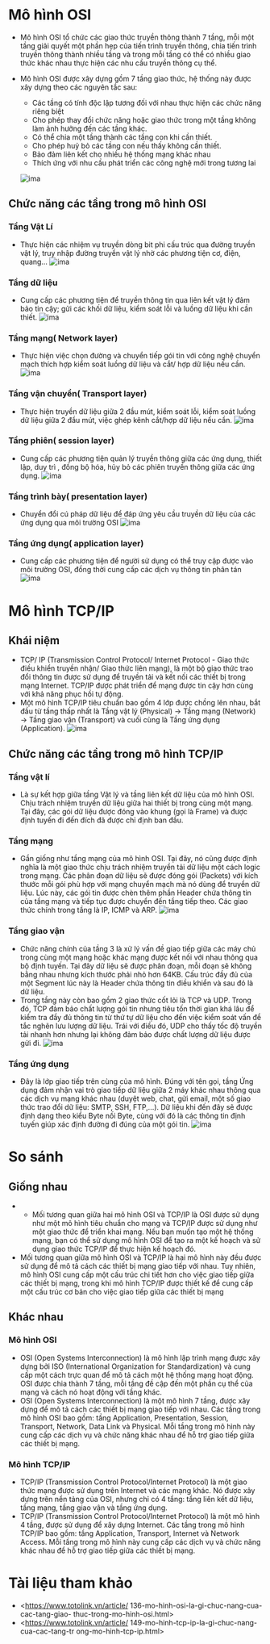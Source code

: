 # **Mô hình OSI**
* Mô hình OSI tổ chức các giao thức truyền thông 
thành 7 tầng, mỗi một tầng giải quyết một phần 
hẹp của tiến trình truyền thông, chia tiến trình 
truyền thông thành nhiều tầng và trong mỗi tầng 
có thể có nhiều giao thức khác nhau thực hiện các 
nhu cầu truyền thông cụ thể.
*	Mô hình OSI được xây dựng gồm 7 tầng giao 
thức, hệ thống này được xây dựng theo các nguyên 
tắc sau: 
	- Các tầng có tính độc lập tương đối với nhau 
thực hiện các chức năng riêng biệt
	- Cho phép thay đổi chức năng hoặc giao thức 
trong một tầng không làm ảnh hưởng đến các 
tầng khác.
	- Có thể chia một tầng thành các tầng con khi 
cần thiết.
	- Cho phép huỷ bỏ các tầng con nếu thấy không 
cần thiết.
	- Bảo đảm liên kết cho nhiều hệ thống mạng 
khác nhau 
	- Thích ứng với nhu cầu phát triển các công 
nghệ mới trong tương lai

	![ima](./layers.png.png)	
## **Chức năng các tầng trong mô hình OSI**
### **Tầng Vật Lí**
* 	Thực hiện các nhiệm vụ truyền dòng bit phi 
cấu trúc qua đường truyền vật lý, truy nhập đường 
truyền vật lý nhờ các phương tiện cơ, điện, quang…
![ima](./physical.png)
### **Tầng dữ liệu**
* Cung cấp các phương tiện để truyền thông tin 
qua liên kết vật lý đảm bảo tin cậy; gửi các khối 
dữ liệu, kiểm soát lỗi và luồng dữ liệu khi cần 
thiết.
![ima](./DataLink.png)
### **Tầng mạng( Network layer)**
* Thực hiện việc chọn đường và chuyển tiếp gói 
tin với công nghệ chuyển mạch thích hợp kiểm soát 
luồng dữ liệu và cắt/ hợp dữ liệu nếu cần.
![ima](./Network.png)
### **Tầng vận chuyển( Transport layer)**
* Thực hiện truyền dữ liệu giữa 2 đầu mút, kiểm 
soát lỗi, kiểm soát luồng dữ liệu giữa 2 đầu mút, 
việc ghép kênh cắt/hợp dữ liệu nếu cần.
![ima](./Transport_OSI.png)
### **Tầng phiên( session layer)**
* Cung cấp các phương tiện quản lý truyền thông 
giữa các ứng dụng, thiết lập, duy trì , đồng bộ 
hóa, hủy bỏ các phiên truyền thông giữa các ứng 
dụng.
![ima](./session.png)
### **Tầng trình bày( presentation layer)**
* Chuyển đổi cú pháp dữ liệu để đáp ứng yêu cầu 
truyền dữ liệu của các ứng dụng qua môi trường OSI
![ima](./Presentation.png)
### **Tầng ứng dụng( application layer)**
* Cung cấp các phương tiện để người sử dụng có 
thể truy cập được vào môi trường OSI, đồng thời 
cung cấp các dịch vụ thông tin phân tán
![ima](./Application_OSI.png)

# **Mô hình TCP/IP**
## **Khái niệm**
* TCP/ IP (Transmission Control Protocol/ 
Internet Protocol - Giao thức điều khiển truyền 
nhận/ Giao thức liên mạng), là một bộ giao thức 
trao đổi thông tin được sử dụng để truyền tải và 
kết nối các thiết bị trong mạng Internet. TCP/IP 
được phát triển để mạng được tin cậy hơn cùng với 
khả năng phục hồi tự động.
* Một mô hình TCP/IP tiêu chuẩn bao gồm 4 lớp 
được chồng lên nhau, bắt đầu từ tầng thấp nhất là 
Tầng vật lý (Physical) → Tầng mạng (Network) → 
Tầng giao vận (Transport) và cuối cùng là Tầng 
ứng dụng (Application).
![ima](./TCP_IP.png)
## **Chức năng các tầng trong mô hình TCP/IP**
### **Tầng vật lí**
* Là sự kết hợp giữa tầng Vật lý và tầng liên kết 
dữ liệu của mô hình OSI. Chịu trách nhiệm truyền 
dữ liệu giữa hai thiết bị trong cùng một mạng. 
Tại đây, các gói dữ liệu được đóng vào khung (gọi 
là Frame) và được định tuyến đi đến đích đã được 
chỉ định ban đầu.

### **Tầng mạng**
* Gần giống như tầng mạng của mô hình OSI. Tại 
đây, nó cũng được định nghĩa là một giao thức 
chịu trách nhiệm truyền tải dữ liệu một cách 
logic trong mạng. Các phân đoạn dữ liệu sẽ được 
đóng gói (Packets) với kích thước mỗi gói phù hợp 
với mạng chuyển mạch mà nó dùng để truyền dữ 
liệu. Lúc này, các gói tin được chèn thêm phần 
Header chứa thông tin của tầng mạng và tiếp tục 
được chuyển đến tầng tiếp theo. Các giao thức 
chính trong tầng là IP, ICMP và ARP.
![ima](./Internet.png)
### **Tầng giao vận**
* Chức năng chính của tầng 3 là xử lý vấn đề giao 
tiếp giữa các máy chủ trong cùng một mạng hoặc 
khác mạng được kết nối với nhau thông qua bộ định 
tuyến. Tại đây dữ liệu sẽ được phân đoạn, mỗi 
đoạn sẽ không bằng nhau nhưng kích thước phải nhỏ 
hơn 64KB. Cấu trúc đầy đủ của một Segment lúc này 
là Header chứa thông tin điều khiển và sau đó là 
dữ liệu.
* Trong tầng này còn bao gồm 2 giao thức cốt lõi 
là TCP và UDP. Trong đó, TCP đảm bảo chất lượng 
gói tin nhưng tiêu tốn thời gian khá lâu để kiểm 
tra đầy đủ thông tin từ thứ tự dữ liệu cho đến 
việc kiểm soát vấn đề tắc nghẽn lưu lượng dữ 
liệu. Trái với điều đó, UDP cho thấy tốc độ 
truyền tải nhanh hơn nhưng lại không đảm bảo được 
chất lượng dữ liệu được gửi đi.
![ima](./Transport_IP.png)
### Tầng ứng dụng
* Đây là lớp giao tiếp trên cùng của mô hình. 
Đúng với tên gọi, tầng Ứng dụng đảm nhận vai trò 
giao tiếp dữ liệu giữa 2 máy khác nhau thông qua 
các dịch vụ mạng khác nhau (duyệt web, chat, gửi 
email, một số giao thức trao đổi dữ liệu: SMTP, 
SSH, FTP,...). Dữ liệu khi đến đây sẽ được định 
dạng theo kiểu Byte nối Byte, cùng với đó là các 
thông tin định tuyến giúp xác định đường đi đúng 
của một gói tin.
![ima](./Application_IP.png)


# **So sánh**
## Giống nhau
* -	Mối tương quan giữa hai mô hình OSI và TCP/IP 
là OSI được sử dụng như một mô hình tiêu chuẩn 
cho mạng và TCP/IP được sử dụng như một giao thức 
để triển khai mạng. Nếu bạn muốn tạo một hệ thống 
mạng, bạn có thể sử dụng mô hình OSI để tạo ra 
một kế hoạch và sử dụng giao thức TCP/IP để thực 
hiện kế hoạch đó.
* Mối tương quan giữa mô hình OSI và TCP/IP là 
hai mô hình này đều được sử dụng để mô tả cách 
các thiết bị mạng giao tiếp với nhau. Tuy nhiên, 
mô hình OSI cung cấp một cấu trúc chi tiết hơn 
cho việc giao tiếp giữa các thiết bị mạng, trong 
khi mô hình TCP/IP được thiết kế để cung cấp một 
cấu trúc cơ bản cho việc giao tiếp giữa các thiết 
bị mạng
## Khác nhau
### Mô hình OSI
* OSI (Open Systems Interconnection) là mô hình 
lập trình mạng được xây dựng bởi ISO 
(International Organization for Standardization) 
và cung cấp một cách trực quan để mô tả cách một 
hệ thống mạng hoạt động. OSI được chia thành 7 
tầng, mỗi tầng đề cập đến một phần cụ thể của 
mạng và cách nó hoạt động với tầng khác.
* OSI (Open Systems Interconnection) là một mô 
hình 7 tầng, được xây dựng để mô tả cách các 
thiết bị mạng giao tiếp với nhau. Các tầng trong 
mô hình OSI bao gồm: tầng Application, 
Presentation, Session, Transport, Network, Data 
Link và Physical. Mỗi tầng trong mô hình này cung 
cấp các dịch vụ và chức năng khác nhau để hỗ trợ 
giao tiếp giữa các thiết bị mạng.
### Mô hình TCP/IP
* TCP/IP (Transmission Control Protocol/Internet 
Protocol) là một giao thức mạng được sử dụng trên 
Internet và các mạng khác. Nó được xây dựng trên 
nền tảng của OSI, nhưng chỉ có 4 tầng: tầng liên 
kết dữ liệu, tầng mạng, tầng giao vận và tầng ứng 
dụng.
* TCP/IP (Transmission Control Protocol/Internet 
Protocol) là một mô hình 4 tầng, được sử dụng để 
xây dựng Internet. Các tầng trong mô hình TCP/IP 
bao gồm: tầng Application, Transport, Internet và 
Network Access. Mỗi tầng trong mô hình này cung 
cấp các dịch vụ và chức năng khác nhau để hỗ trợ 
giao tiếp giữa các thiết bị mạng.



# **Tài liệu tham khảo**
* <https://www.totolink.vn/article/
136-mo-hinh-osi-la-gi-chuc-nang-cua-cac-tang-giao-
thuc-trong-mo-hinh-osi.html>
* <https://www.totolink.vn/article/
149-mo-hinh-tcp-ip-la-gi-chuc-nang-cua-cac-tang-tr
ong-mo-hinh-tcp-ip.html>



